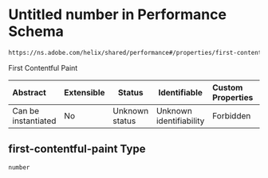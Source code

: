 # Untitled number in Performance Schema

```txt
https://ns.adobe.com/helix/shared/performance#/properties/first-contentful-paint
```

First Contentful Paint


| Abstract            | Extensible | Status         | Identifiable            | Custom Properties | Additional Properties | Access Restrictions | Defined In                                                                  |
| :------------------ | ---------- | -------------- | ----------------------- | :---------------- | --------------------- | ------------------- | --------------------------------------------------------------------------- |
| Can be instantiated | No         | Unknown status | Unknown identifiability | Forbidden         | Allowed               | none                | [performance.schema.json\*](performance.schema.json "open original schema") |

## first-contentful-paint Type

`number`
